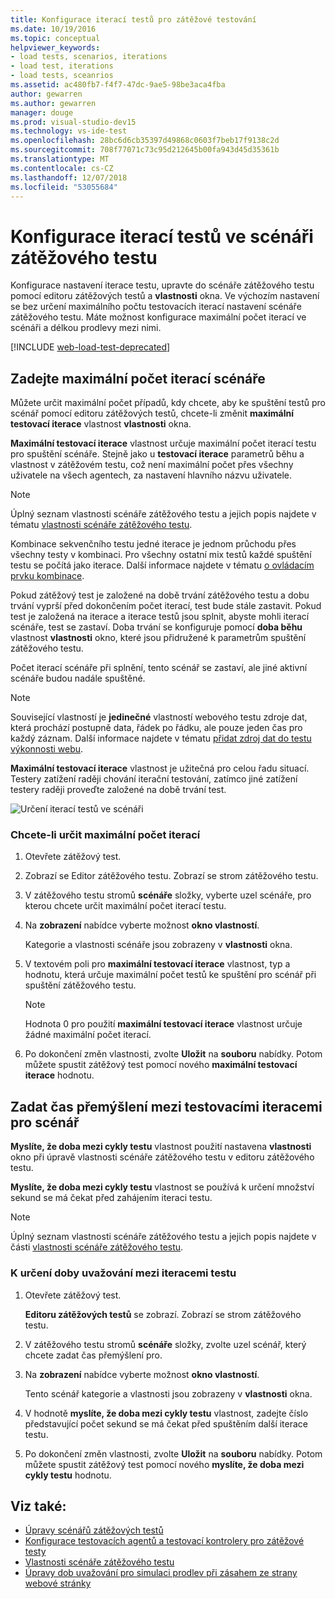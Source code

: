 ```yaml
---
title: Konfigurace iterací testů pro zátěžové testování
ms.date: 10/19/2016
ms.topic: conceptual
helpviewer_keywords:
- load tests, scenarios, iterations
- load test, iterations
- load tests, sceanrios
ms.assetid: ac480fb7-f4f7-47dc-9ae5-98be3aca4fba
author: gewarren
ms.author: gewarren
manager: douge
ms.prod: visual-studio-dev15
ms.technology: vs-ide-test
ms.openlocfilehash: 28bc6d6cb35397d49868c0603f7beb17f9138c2d
ms.sourcegitcommit: 708f77071c73c95d212645b00fa943d45d35361b
ms.translationtype: MT
ms.contentlocale: cs-CZ
ms.lasthandoff: 12/07/2018
ms.locfileid: "53055684"
---
```

# <a name="configure-test-iterations-in-a-load-test-scenario"></a>Konfigurace iterací testů ve scénáři zátěžového testu

Konfigurace nastavení iterace testu, upravte do scénáře zátěžového testu pomocí editoru zátěžových testů a **vlastnosti** okna. Ve výchozím nastavení se bez určení maximálního počtu testovacích iterací nastavení scénáře zátěžového testu. Máte možnost konfigurace maximální počet iterací ve scénáři a délkou prodlevy mezi nimi.

[!INCLUDE [web-load-test-deprecated](includes/web-load-test-deprecated.md)]

## <a name="specify-the-maximum-test-iterations-for-a-scenario"></a>Zadejte maximální počet iterací scénáře

Můžete určit maximální počet případů, kdy chcete, aby ke spuštění testů pro scénář pomocí editoru zátěžových testů, chcete-li změnit **maximální testovací iterace** vlastnost **vlastnosti** okna.

**Maximální testovací iterace** vlastnost určuje maximální počet iterací testu pro spuštění scénáře. Stejně jako u **testovací iterace** parametrů běhu a vlastnost v zátěžovém testu, což není maximální počet přes všechny uživatele na všech agentech, za nastavení hlavního názvu uživatele.

> [!NOTE]
> Úplný seznam vlastnosti scénáře zátěžového testu a jejich popis najdete v tématu [vlastnosti scénáře zátěžového testu](../test/load-test-scenario-properties.md).

 Kombinace sekvenčního testu jedné iterace je jednom průchodu přes všechny testy v kombinaci. Pro všechny ostatní mix testů každé spuštění testu se počítá jako iterace. Další informace najdete v tématu [o ovládacím prvku kombinace](../test/edit-the-test-mix-to-specify-which-web-browsers-types-in-a-load-test-scenario.md).

 Pokud zátěžový test je založené na době trvání zátěžového testu a dobu trvání vyprší před dokončením počet iterací, test bude stále zastavit. Pokud test je založená na iterace a iterace testů jsou splnit, abyste mohli iterací scénáře, test se zastaví. Doba trvání se konfiguruje pomocí **doba běhu** vlastnost **vlastnosti** okno, které jsou přidružené k parametrům spuštění zátěžového testu.

 Počet iterací scénáře při splnění, tento scénář se zastaví, ale jiné aktivní scénáře budou nadále spuštěné.

> [!NOTE]
> Související vlastností je **jedinečné** vlastností webového testu zdroje dat, která prochází postupně data, řádek po řádku, ale pouze jeden čas pro každý záznam. Další informace najdete v tématu [přidat zdroj dat do testu výkonnosti webu](../test/add-a-data-source-to-a-web-performance-test.md).

 **Maximální testovací iterace** vlastnost je užitečná pro celou řadu situací. Testery zatížení raději chování iterační testování, zatímco jiné zatížení testery raději proveďte založené na době trvání test.

 ![Určení iterací testů ve scénáři](../test/media/loadtest_prop.png)

### <a name="to-specify-the-maximum-test-iterations"></a>Chcete-li určit maximální počet iterací

1. Otevřete zátěžový test.

2. Zobrazí se Editor zátěžového testu. Zobrazí se strom zátěžového testu.

3. V zátěžového testu stromů **scénáře** složky, vyberte uzel scénáře, pro kterou chcete určit maximální počet iterací testu.

4. Na **zobrazení** nabídce vyberte možnost **okno vlastností**.

     Kategorie a vlastnosti scénáře jsou zobrazeny v **vlastnosti** okna.

5. V textovém poli pro **maximální testovací iterace** vlastnost, typ a hodnotu, která určuje maximální počet testů ke spuštění pro scénář při spuštění zátěžového testu.

    > [!NOTE]
    > Hodnota 0 pro použití **maximální testovací iterace** vlastnost určuje žádné maximální počet iterací.

6. Po dokončení změn vlastnosti, zvolte **Uložit** na **souboru** nabídky. Potom můžete spustit zátěžový test pomocí nového **maximální testovací iterace** hodnotu.

## <a name="specify-think-times-between-test-iterations-for-a-scenario"></a>Zadat čas přemýšlení mezi testovacími iteracemi pro scénář

**Myslíte, že doba mezi cykly testu** vlastnost použití nastavena **vlastnosti** okno při úpravě vlastnosti scénáře zátěžového testu v editoru zátěžového testu.

**Myslíte, že doba mezi cykly testu** vlastnost se používá k určení množství sekund se má čekat před zahájením iteraci testu.

> [!NOTE]
> Úplný seznam vlastnosti scénáře zátěžového testu a jejich popis najdete v části [vlastnosti scénáře zátěžového testu](../test/load-test-scenario-properties.md).

### <a name="to-specify-the-think-time-between-test-iterations"></a>K určení doby uvažování mezi iteracemi testu

1. Otevřete zátěžový test.

     **Editoru zátěžových testů** se zobrazí. Zobrazí se strom zátěžového testu.

2. V zátěžového testu stromů **scénáře** složky, zvolte uzel scénář, který chcete zadat čas přemýšlení pro.

3. Na **zobrazení** nabídce vyberte možnost **okno vlastností**.

     Tento scénář kategorie a vlastnosti jsou zobrazeny v **vlastnosti** okna.

4. V hodnotě **myslíte, že doba mezi cykly testu** vlastnost, zadejte číslo představující počet sekund se má čekat před spuštěním další iterace testu.

5. Po dokončení změn vlastnosti, zvolte **Uložit** na **souboru** nabídky. Potom můžete spustit zátěžový test pomocí nového **myslíte, že doba mezi cykly testu** hodnotu.

## <a name="see-also"></a>Viz také:

- [Úpravy scénářů zátěžových testů](../test/edit-load-test-scenarios.md)
- [Konfigurace testovacích agentů a testovací kontrolery pro zátěžové testy](../test/configure-test-agents-and-controllers-for-load-tests.md)
- [Vlastnosti scénáře zátěžového testu](../test/load-test-scenario-properties.md)
- [Úpravy dob uvažování pro simulaci prodlev při zásahem ze strany webové stránky](../test/edit-think-times-in-load-test-scenarios.md)